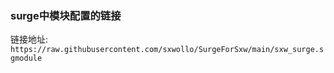 ### surge中模块配置的链接

链接地址: `https://raw.githubusercontent.com/sxwollo/SurgeForSxw/main/sxw_surge.sgmodule`